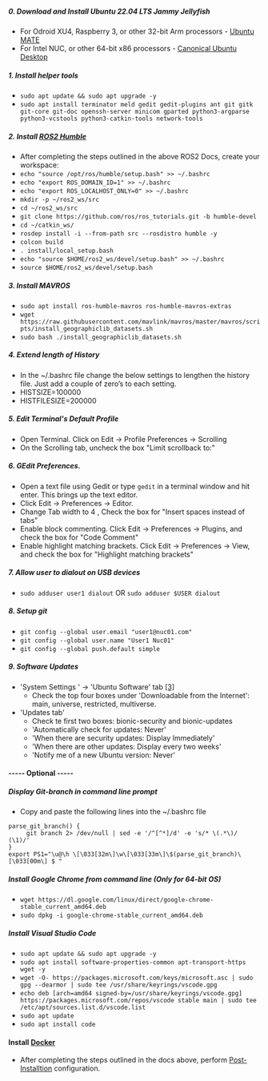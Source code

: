 ##### 0. Download and Install Ubuntu 22.04 LTS Jammy Jellyfish
- For Odroid XU4, Raspberry 3, or other 32-bit Arm processors - [Ubuntu MATE](https://ubuntu-mate.org/download/armhf/jammy/)
- For Intel NUC, or other 64-bit x86 processors - [Canonical Ubuntu Desktop](https://releases.ubuntu.com/22.04/)

##### 1. Install helper tools
- `sudo apt update && sudo apt upgrade -y`
- `sudo apt install terminator meld gedit gedit-plugins ant git gitk git-core git-doc openssh-server minicom gparted python3-argparse python3-vcstools python3-catkin-tools network-tools`

##### 2. Install [ROS2 Humble](https://docs.ros.org/en/humble/Installation/Ubuntu-Install-Debians.html)
- After completing the steps outlined in the above ROS2 Docs, create your workspace:
- `echo "source /opt/ros/humble/setup.bash" >> ~/.bashrc`
- `echo "export ROS_DOMAIN_ID=1" >> ~/.bashrc`
- `echo "export ROS_LOCALHOST_ONLY=0" >> ~/.bashrc`
- `mkdir -p ~/ros2_ws/src`
- `cd ~/ros2_ws/src`
- `git clone https://github.com/ros/ros_tutorials.git -b humble-devel`
- `cd ~/catkin_ws/`
- `rosdep install -i --from-path src --rosdistro humble -y`
- `colcon build`
- `. install/local_setup.bash`
- `echo "source $HOME/ros2_ws/devel/setup.bash" >> ~/.bashrc`
- `source $HOME/ros2_ws/devel/setup.bash`

##### 3. Install MAVROS
- `sudo apt install ros-humble-mavros ros-humble-mavros-extras`
- `wget https://raw.githubusercontent.com/mavlink/mavros/master/mavros/scripts/install_geographiclib_datasets.sh`
- `sudo bash ./install_geographiclib_datasets.sh`

##### 4. Extend length of History
- In the ~/.bashrc file change the below settings to lengthen the history file. Just add a couple of zero’s to each setting.
- HISTSIZE=100000
- HISTFILESIZE=200000

##### 5. Edit Terminal's Default Profile
- Open Terminal. Click on Edit -> Profile Preferences -> Scrolling
- On the Scrolling tab, uncheck the box "Limit scrollback to:"

##### 6. GEdit Preferences.
- Open a text file using Gedit or type `gedit` in a terminal window and hit enter. This brings up the text editor.
- Click Edit -> Preferences -> Editor. 
- Change Tab width to 4 , Check the box for "Insert spaces instead of tabs"
- Enable block commenting. Click Edit -> Preferences -> Plugins, and check the box for "Code Comment"
- Enable highlight matching brackets. Click Edit -> Preferences -> View, and check the box for "Highlight matching brackets"

##### 7. Allow user to dialout on USB devices
 - `sudo adduser user1 dialout` OR `sudo adduser $USER dialout`
 
##### 8. Setup git
- `git config --global user.email "user1@nuc01.com"`
- `git config --global user.name "User1 Nuc01"`
- `git config --global push.default simple`

##### 9. Software Updates 
- 'System Settings ' -> 'Ubuntu Software' tab [[3]](https://help.ubuntu.com/community/Repositories/Ubuntu)
  - Check the top four boxes under 'Downloadable from the Internet': main, universe, restricted, multiverse.
- 'Updates tab'
  - Check te first two boxes: bionic-security and bionic-updates
  - 'Automatically check for updates: Never'
  - 'When there are security updates: Display Immediately'
  - 'When there are other updates: Display every two weeks'
  - 'Notify me of a new Ubuntu version: Never'

#### ----- Optional -----
##### Display Git-branch in command line prompt
- Copy and paste the following lines into the ~/.bashrc file
```
parse_git_branch() {
     git branch 2> /dev/null | sed -e '/^[^*]/d' -e 's/* \(.*\)/ (\1)/'
}
export PS1="\u@\h \[\033[32m\]\w\[\033[33m\]\$(parse_git_branch)\[\033[00m\] $ "
```

##### Install Google Chrome from command line (Only for 64-bit OS)
- `wget https://dl.google.com/linux/direct/google-chrome-stable_current_amd64.deb`
- `sudo dpkg -i google-chrome-stable_current_amd64.deb`

##### Install Visual Studio Code
- `sudo apt update && sudo apt upgrade -y`
- `sudo apt install software-properties-common apt-transport-https wget -y`
- `wget -O- https://packages.microsoft.com/keys/microsoft.asc | sudo gpg --dearmor | sudo tee /usr/share/keyrings/vscode.gpg`
- `echo deb [arch=amd64 signed-by=/usr/share/keyrings/vscode.gpg] https://packages.microsoft.com/repos/vscode stable main | sudo tee /etc/apt/sources.list.d/vscode.list`
- `sudo apt update`
- `sudo apt install code`

#### Install [Docker](https://docs.docker.com/engine/install/ubuntu/)
- After completing the steps outlined in the docs above, perform [Post-Installtion](https://docs.docker.com/engine/install/linux-postinstall/) configuration.
